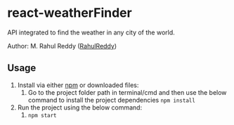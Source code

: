 
# react-weatherFinder
API integrated to find the weather in any city of the world.

Author: M. Rahul Reddy ([RahulReddy](https://github.com/mrahulreddy))

 ## Usage

1. Install via either [npm](https://www.npmjs.com/) or downloaded files:
    1. Go to the project folder path in terminal/cmd and then use the below command to install the project dependencies
        `npm install`
2. Run the project using the below command:
    1. `npm start`
